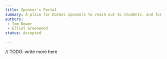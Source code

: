 ```yaml
---
title: Sponsor's Portal
summary: A place for DoCSoc sponsors to reach out to students, and for students to learn more about DoCSoc sponsors
authors:
 - Tom Bower
 - Elliot Greenwood
status: Accepted

---
```


// TODO: write more here

